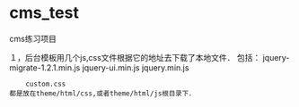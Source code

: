 cms_test
========

cms练习项目

１，后台模板用几个js,css文件根据它的地址去下载了本地文件．
	包括：	
		jquery-migrate-1.2.1.min.js
		jquery-ui.min.js
		jquery.min.js
		
		custom.css
	都是放在theme/html/css,或者theme/html/js根目录下．
